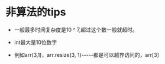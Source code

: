 # 非算法的tips

+ 一般最多时间复杂度是10 ^ 7,超过这个数一般就超时。
+ int最大是10位数字



+ 例如arr(3,1)，arr.resize(3, 1)-----都是可以越界访问的，arr[3]